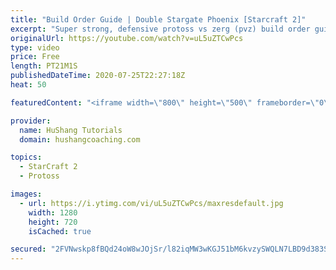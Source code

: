 ```yaml
---
title: "Build Order Guide | Double Stargate Phoenix [Starcraft 2]"
excerpt: "Super strong, defensive protoss vs zerg (pvz) build order guide. This opening is going to give you incredible map control over zerg in the mid-game, letting you scout exactly what is coming your way and making it easy to feel in control of the game. This build also completely owns mutalisk transitions"
originalUrl: https://youtube.com/watch?v=uL5uZTCwPcs
type: video
price: Free
length: PT21M1S
publishedDateTime: 2020-07-25T22:27:18Z
heat: 50

featuredContent: "<iframe width=\"800\" height=\"500\" frameborder=\"0\" src=\"https://www.youtube.com/embed/uL5uZTCwPcs\" allow=\"accelerometer; autoplay; encrypted-media; gyroscope; picture-in-picture\" allowfullscreen></iframe>"

provider:
  name: HuShang Tutorials
  domain: hushangcoaching.com

topics:
  - StarCraft 2
  - Protoss

images:
  - url: https://i.ytimg.com/vi/uL5uZTCwPcs/maxresdefault.jpg
    width: 1280
    height: 720
    isCached: true

secured: "2FVNwskp8fBQd24oW8wJOjSr/l82iqMW3wKGJ51bM6kvzySWQLN7LBD9d383SHI6is583K5AUrZs7TNDktE2z+lBwLSG9ARWFh5Xj3ETJPiHilvP3uyALIaQQS9p0EkNll/seGJ5mJ8I/39JVnb6O1AzaY0JjgGaselKWQe4UmgpANIqDm3WOcWrXkydxW5ocjPufUyDhu8YUkhaGZxIKUvbeYWafdm7Q5tUc3ekH+nn4rDBbZ4ycwOMaLa9U3ayimLvs/Jnh8YpceRTq7rw6wmD7GCB5/buW2s4rDYbsVdo9AFeFdd51ZbK4xCU7liF99LDUdGMJkcLfYQsmUuVzKgE8U91WltJtlbVNpNcRq0O9IH4DMnWWGL8UxS9rxQIJZWNSYwlQp+Lxwcogq4JlIrFGubJ8AtH6ovr+Ofsh2c=;DMVIekyd24oTPZS2rk8eug=="
---
```


